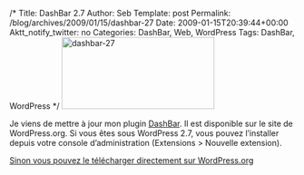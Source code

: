/*
 Title: DashBar 2.7
 Author: Seb
 Template: post
 Permalink: /blog/archives/2009/01/15/dashbar-27
 Date: 2009-01-15T20:39:44+00:00
 Aktt_notify_twitter: no
 Categories: DashBar, Web, WordPress
 Tags: DashBar, WordPress
*/
<img class="size-full wp-image-268 alignnone" title="dashbar-27" src="http://v05.z720.net/share/dashbar-27.png" alt="dashbar-27" width="269" height="127" />

Je viens de mettre à jour mon plugin [DashBar][1]. Il est disponible sur le site de WordPress.org. Si vous êtes sous WordPress 2.7, vous pouvez l&rsquo;installer depuis votre console d&rsquo;administration (Extensions > Nouvelle extension).

[Sinon vous pouvez le télécharger directement sur WordPress.org][2]

 [1]: http://wordpress.org/extend/plugins/dashbar/ "Page du plugin"
 [2]: http://downloads.wordpress.org/plugin/dashbar.2.7.zip "Télécharger le plugin..."